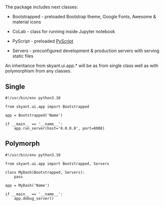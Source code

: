 
#

The package includes next classes:

- Bootstrapped - preloaded Bootstrap theme, Google Fonts, Awesome & material icons

- CoLab - class for running inside Jupyter notebook

- PyScript - preloaded [PyScript](https://pyscript.net)

- Servers - preconfigured development & production servers with serving static files


An inheritance from skyant.ui.app.* will be as from single class well as with polymorphism from 
any classes.

## Single

```python3
#!/usr/bin/env python3.10

from skyant.ui.app import Bootstrapped

app = Bootstrapped('Name')

if __main__ == '__name__':
    app.run_server(host='0.0.0.0', port=8008)
```

## Polymorph

```python3
#!/usr/bin/env python3.10

from skyant.ui.app import Bootstrapped, Servers

class MyDash(Bootstrapped, Servers):
    pass

app = MyDash('Name')

if __main__ == '__name__':
    app.debug_server()
```